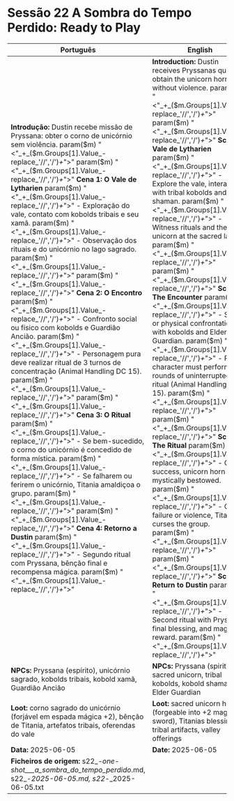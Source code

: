 # Sessão 22  A Sombra do Tempo Perdido: Ready to Play

| Português | English |
|-----------|---------|
| **Introdução:** Dustin recebe missão de Pryssana: obter o corno de unicórnio sem violência. param($m) "<"_+_($m.Groups[1].Value_-replace_'//','/')_+_">"  param($m) "<"_+_($m.Groups[1].Value_-replace_'//','/')_+_">" **Cena 1: O Vale de Lytharien** param($m) "<"_+_($m.Groups[1].Value_-replace_'//','/')_+_">" - Exploração do vale, contato com kobolds tribais e seu xamã. param($m) "<"_+_($m.Groups[1].Value_-replace_'//','/')_+_">" - Observação dos rituais e do unicórnio no lago sagrado. param($m) "<"_+_($m.Groups[1].Value_-replace_'//','/')_+_">"  param($m) "<"_+_($m.Groups[1].Value_-replace_'//','/')_+_">" **Cena 2: O Encontro** param($m) "<"_+_($m.Groups[1].Value_-replace_'//','/')_+_">" - Confronto social ou físico com kobolds e Guardião Ancião. param($m) "<"_+_($m.Groups[1].Value_-replace_'//','/')_+_">" - Personagem pura deve realizar ritual de 3 turnos de concentração (Animal Handling DC 15). param($m) "<"_+_($m.Groups[1].Value_-replace_'//','/')_+_">"  param($m) "<"_+_($m.Groups[1].Value_-replace_'//','/')_+_">" **Cena 3: O Ritual** param($m) "<"_+_($m.Groups[1].Value_-replace_'//','/')_+_">" - Se bem-sucedido, o corno do unicórnio é concedido de forma mística. param($m) "<"_+_($m.Groups[1].Value_-replace_'//','/')_+_">" - Se falharem ou ferirem o unicórnio, Titania amaldiçoa o grupo. param($m) "<"_+_($m.Groups[1].Value_-replace_'//','/')_+_">"  param($m) "<"_+_($m.Groups[1].Value_-replace_'//','/')_+_">" **Cena 4: Retorno a Dustin** param($m) "<"_+_($m.Groups[1].Value_-replace_'//','/')_+_">" - Segundo ritual com Pryssana, bênção final e recompensa mágica. param($m) "<"_+_($m.Groups[1].Value_-replace_'//','/')_+_">"  | **Introduction:** Dustin receives Pryssanas quest: obtain the unicorn horn without violence. param($m) "<"_+_($m.Groups[1].Value_-replace_'//','/')_+_">"  param($m) "<"_+_($m.Groups[1].Value_-replace_'//','/')_+_">" **Scene 1: Vale de Lytharien** param($m) "<"_+_($m.Groups[1].Value_-replace_'//','/')_+_">" - Explore the vale, interact with tribal kobolds and their shaman. param($m) "<"_+_($m.Groups[1].Value_-replace_'//','/')_+_">" - Witness rituals and the unicorn at the sacred lake. param($m) "<"_+_($m.Groups[1].Value_-replace_'//','/')_+_">"  param($m) "<"_+_($m.Groups[1].Value_-replace_'//','/')_+_">" **Scene 2: The Encounter** param($m) "<"_+_($m.Groups[1].Value_-replace_'//','/')_+_">" - Social or physical confrontation with kobolds and Elder Guardian. param($m) "<"_+_($m.Groups[1].Value_-replace_'//','/')_+_">" - Pure character must perform 3 rounds of uninterrupted ritual (Animal Handling DC 15). param($m) "<"_+_($m.Groups[1].Value_-replace_'//','/')_+_">"  param($m) "<"_+_($m.Groups[1].Value_-replace_'//','/')_+_">" **Scene 3: The Ritual** param($m) "<"_+_($m.Groups[1].Value_-replace_'//','/')_+_">" - On success, unicorn horn is mystically bestowed. param($m) "<"_+_($m.Groups[1].Value_-replace_'//','/')_+_">" - On failure or violence, Titania curses the group. param($m) "<"_+_($m.Groups[1].Value_-replace_'//','/')_+_">"  param($m) "<"_+_($m.Groups[1].Value_-replace_'//','/')_+_">" **Scene 4: Return to Dustin** param($m) "<"_+_($m.Groups[1].Value_-replace_'//','/')_+_">" - Second ritual with Pryssana, final blessing, and magical reward. param($m) "<"_+_($m.Groups[1].Value_-replace_'//','/')_+_">"  |
| **NPCs:** Pryssana (espírito), unicórnio sagrado, kobolds tribais, kobold xamã, Guardião Ancião | **NPCs:** Pryssana (spirit), sacred unicorn, tribal kobolds, kobold shaman, Elder Guardian |
| **Loot:** corno sagrado do unicórnio (forjável em espada mágica +2), bênção de Titania, artefatos tribais, oferendas do vale | **Loot:** sacred unicorn horn (forgeable into +2 magic sword), Titanias blessing, tribal artifacts, valley offerings |
| **Data:** 2025-06-05 | **Date:** 2025-06-05 |
| **Ficheiros de origem:** s22_-_one-shot___a_sombra_do_tempo_perdido_.md, s22_-_2025-06-05.md, s22_-_2025-06-05.txt |

























